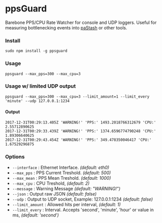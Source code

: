 # ppsGuard
Barebone PPS/CPU Rate Watcher for console and UDP loggers. Useful for measuring bottlenecking events into [paStash](https://github.com/sipcapture/pastash) or other tools.

### Install
```
sudo npm install -g ppsguard
```

### Usage
```
ppsguard --max_pps=300 --max_cpu=3
```

### Usage w/ limited UDP output
```
ppsguard --max_pps=300 --max_cpu=3 --limit_amount=1 --limit_every 'minute' --udp 127.0.0.1:1234
```

#### Output
```
2017-12-31T00:29:13.405Z 'WARNING!' 'PPS:' 1493.2018766312679 'CPU:' 2.55712890625
2017-12-31T00:29:33.439Z 'WARNING!' 'PPS:' 1374.6596774790248 'CPU:' 1.89306640625
2017-12-31T00:29:43.454Z 'WARNING!' 'PPS:' 349.478350046417 'CPU:' 1.67529296875
```

### Options
* ``--interface``    : Ethernet Interface. _(default: eth0)_
* ``--max_pps``      : PPS Current Treshold. _(default: 500)_
* ``--max_mean``     : PPS Mean Treshold. _(default: 1000)_
* ``--max_cpu``      : CPU Treshold, _(default: 2)_
* ``--message``      : Warning Message _(default: "WARNING!")_
* ``--json``         : Output raw JSON  _(default: false)_
* ``--udp``          : Output to UDP socket, Example: 127.0.0.1:1234 _(default: false)_
* ``--limit_amount`` : Allowed hits per interval, _(default: 1)_
* ``--limit_every``  : Interval. Accepts 'second', 'minute', 'hour' or value in ms, _(default: 'second')_
